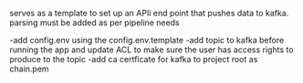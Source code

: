 serves as a template to set up an APIi end point that pushes data to kafka.
parsing must be added as per pipeline needs


-add config.env using the config.env.template
-add topic to kafka before running the app and update ACL to make sure the user has access rights to produce to the topic
-add ca certficate for kafka to project root as chain.pem
